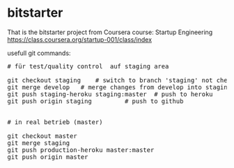 bitstarter
==========

That is the bitstarter project from Coursera course: Startup Engineering 
 https://class.coursera.org/startup-001/class/index

usefull git commands:

<pre>
# für test/quality control  auf staging area

git checkout staging 	# switch to branch 'staging' not checkout -b, because branch already exists
git merge develop 	# merge changes from develop into staging.
git push staging-heroku staging:master	# push to heroku
git push origin staging			# push to github


# in real betrieb (master)

git checkout master
git merge staging
git push production-heroku master:master
git push origin master

</pre>
